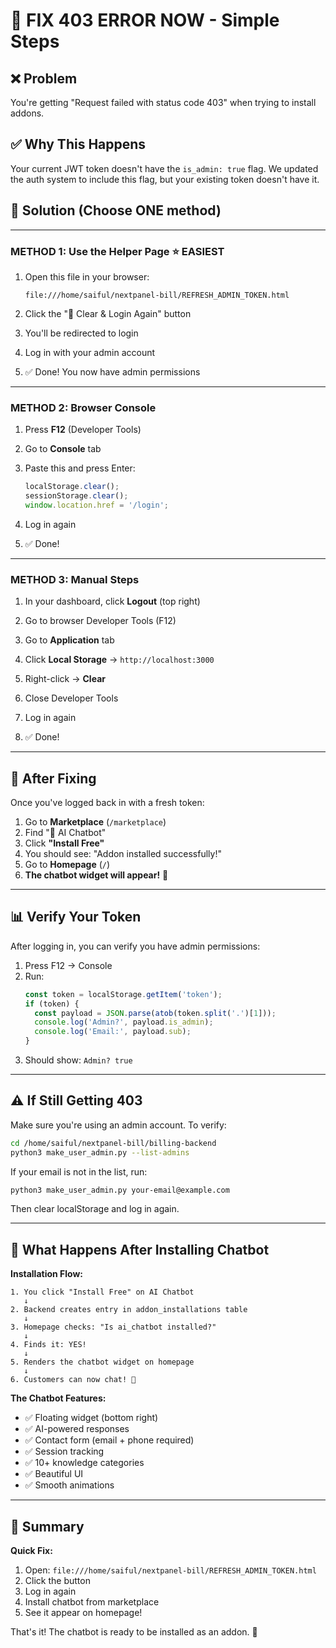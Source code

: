 # 🚨 FIX 403 ERROR NOW - Simple Steps

## ❌ Problem
You're getting "Request failed with status code 403" when trying to install addons.

## ✅ Why This Happens
Your current JWT token doesn't have the `is_admin: true` flag. We updated the auth system to include this flag, but your existing token doesn't have it.

## 🔧 Solution (Choose ONE method)

---

### **METHOD 1: Use the Helper Page** ⭐ EASIEST

1. Open this file in your browser:
   ```
   file:///home/saiful/nextpanel-bill/REFRESH_ADMIN_TOKEN.html
   ```
   
2. Click the "🔄 Clear & Login Again" button

3. You'll be redirected to login

4. Log in with your admin account

5. ✅ Done! You now have admin permissions

---

### **METHOD 2: Browser Console** 

1. Press **F12** (Developer Tools)

2. Go to **Console** tab

3. Paste this and press Enter:
   ```javascript
   localStorage.clear();
   sessionStorage.clear();
   window.location.href = '/login';
   ```

4. Log in again

5. ✅ Done!

---

### **METHOD 3: Manual Steps**

1. In your dashboard, click **Logout** (top right)

2. Go to browser Developer Tools (F12)

3. Go to **Application** tab

4. Click **Local Storage** → `http://localhost:3000`

5. Right-click → **Clear**

6. Close Developer Tools

7. Log in again

8. ✅ Done!

---

## 🎯 After Fixing

Once you've logged back in with a fresh token:

1. Go to **Marketplace** (`/marketplace`)
2. Find "🤖 AI Chatbot" 
3. Click **"Install Free"**
4. You should see: "Addon installed successfully!"
5. Go to **Homepage** (`/`)
6. **The chatbot widget will appear!** 🎉

---

## 📊 Verify Your Token

After logging in, you can verify you have admin permissions:

1. Press F12 → Console
2. Run:
   ```javascript
   const token = localStorage.getItem('token');
   if (token) {
     const payload = JSON.parse(atob(token.split('.')[1]));
     console.log('Admin?', payload.is_admin);
     console.log('Email:', payload.sub);
   }
   ```
3. Should show: `Admin? true`

---

## ⚠️ If Still Getting 403

Make sure you're using an admin account. To verify:

```bash
cd /home/saiful/nextpanel-bill/billing-backend
python3 make_user_admin.py --list-admins
```

If your email is not in the list, run:
```bash
python3 make_user_admin.py your-email@example.com
```

Then clear localStorage and log in again.

---

## 🤖 What Happens After Installing Chatbot

**Installation Flow:**
```
1. You click "Install Free" on AI Chatbot
   ↓
2. Backend creates entry in addon_installations table
   ↓
3. Homepage checks: "Is ai_chatbot installed?"
   ↓
4. Finds it: YES!
   ↓
5. Renders the chatbot widget on homepage
   ↓
6. Customers can now chat! 🎉
```

**The Chatbot Features:**
- ✅ Floating widget (bottom right)
- ✅ AI-powered responses
- ✅ Contact form (email + phone required)
- ✅ Session tracking
- ✅ 10+ knowledge categories
- ✅ Beautiful UI
- ✅ Smooth animations

---

## 🎊 Summary

**Quick Fix:**
1. Open: `file:///home/saiful/nextpanel-bill/REFRESH_ADMIN_TOKEN.html`
2. Click the button
3. Log in again
4. Install chatbot from marketplace
5. See it appear on homepage!

That's it! The chatbot is ready to be installed as an addon. 🚀

